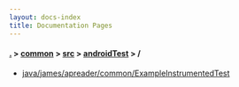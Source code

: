 ```yaml
---
layout: docs-index
title: Documentation Pages
---
```

#### [.](./../../../index) > [common](./../../index) > [src](./../index) > [androidTest](./index) > **/**

- [java/james/apreader/common/ExampleInstrumentedTest](java/james/apreader/common/ExampleInstrumentedTest)
